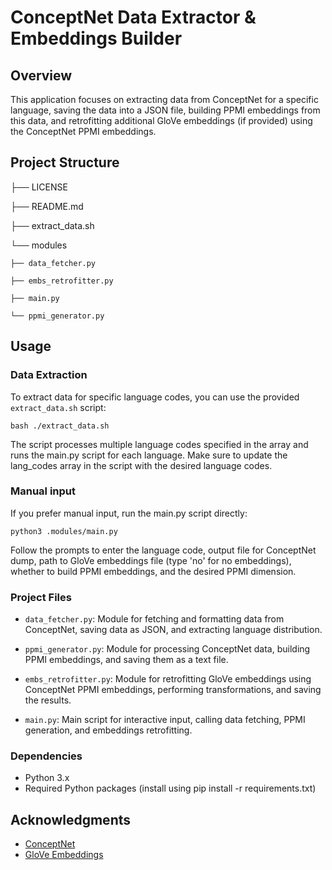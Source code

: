 # ConceptNet Data Extractor & Embeddings Builder

## Overview

This application focuses on extracting data from ConceptNet for a specific language, saving the data into a JSON file, building PPMI embeddings from this data, and retrofitting additional GloVe embeddings (if provided) using the ConceptNet PPMI embeddings.

## Project Structure
├── LICENSE

├── README.md

├── extract_data.sh

└── modules

    ├── data_fetcher.py

    ├── embs_retrofitter.py

    ├── main.py

    └── ppmi_generator.py


## Usage

### Data Extraction

To extract data for specific language codes, you can use the provided `extract_data.sh` script:

`bash ./extract_data.sh`

The script processes multiple language codes specified in the array and runs the main.py script for each language. Make sure to update the lang_codes array in the script with the desired language codes.

### Manual input

If you prefer manual input, run the main.py script directly:

`python3 .modules/main.py`

Follow the prompts to enter the language code, output file for ConceptNet dump, path to GloVe embeddings file (type 'no' for no embeddings), whether to build PPMI embeddings, and the desired PPMI dimension.

### Project Files
- `data_fetcher.py`: Module for fetching and formatting data from ConceptNet, saving data as JSON, and extracting language distribution.

- `ppmi_generator.py`: Module for processing ConceptNet data, building PPMI embeddings, and saving them as a text file.

- `embs_retrofitter.py`: Module for retrofitting GloVe embeddings using ConceptNet PPMI embeddings, performing transformations, and saving the results.

- `main.py`: Main script for interactive input, calling data fetching, PPMI generation, and embeddings retrofitting.

### Dependencies
- Python 3.x
- Required Python packages (install using pip install -r requirements.txt)

## Acknowledgments
- [ConceptNet](https://github.com/commonsense/conceptnet5/wiki/Languages)
- [GloVe Embeddings](https://nlp.stanford.edu/projects/glove/)